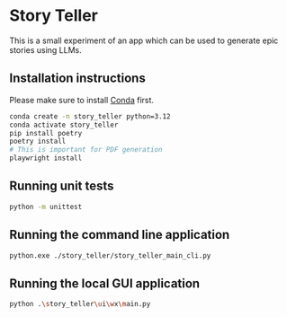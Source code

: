 # Story Teller

This is a small experiment of an app which can be used to generate epic stories using LLMs.

## Installation instructions

Please make sure to install [Conda](https://conda.io/projects/conda/en/latest/user-guide/install/index.html) first.

```bash
conda create -n story_teller python=3.12
conda activate story_teller
pip install poetry
poetry install
# This is important for PDF generation
playwright install
```

## Running unit tests

```bash
python -m unittest
```

## Running the command line application

```bash
python.exe ./story_teller/story_teller_main_cli.py
```

## Running the local GUI application

```bash
python .\story_teller\ui\wx\main.py
```